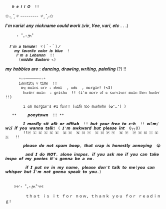        𝒉 𝒆 𝒍 𝒍 𝑶  !!        
  ✩*⢄⢁✧ --------- ✧⡈⡠*✩

𝑰'𝒎 𝒗𝒂𝒓𝒊𝒂! 𝒂𝒏𝒚 𝒏𝒊𝒄𝒌𝒏𝒂𝒎𝒆 𝒄𝒐𝒖𝒍𝒅 𝒘𝒐𝒓𝒌.(𝒗𝒊𝒗, 𝑽𝒆𝒆, 𝒗𝒂𝒓𝒊, 𝒆𝒕𝒄 . . .) 
         
         ⋆ ˚｡⋆౨ৎ˚ 

      𝑰'𝒎 𝒂 𝒇𝒆𝒎𝒂𝒍𝒆! ヾ(＾-＾)ノ
        𝒎𝒚 𝒇𝒂𝒗𝒐𝒓𝒊𝒕𝒆 𝒄𝒐𝒍𝒐𝒓 𝒊𝒔 𝒃𝒍𝒖𝒆  !
         𝑰'𝒎 𝒂 𝑳𝒆𝒃𝒂𝒏𝒐𝒏  !! 
          (𝒎𝒊𝒅𝒅𝒍𝒆 𝑬𝒂𝒔𝒕𝒆𝒓𝒏 ↖︎) 

 𝒎𝒚 𝒉𝒐𝒃𝒃𝒊𝒆𝒔 𝒂𝒓𝒆  : 𝒅𝒂𝒏𝒄𝒊𝒏𝒈, 𝒅𝒓𝒂𝒘𝒊𝒏𝒈, 𝒘𝒓𝒊𝒕𝒊𝒏𝒈, 𝒑𝒂𝒊𝒏𝒕𝒊𝒏𝒈 (?)  !! 
 
          ∘₊✧──────✧₊∘ 
          іძᥱᥒ𝗍і𝗍ᥡ ᥎ 𝗍іmᥱ  !! 
           mᥡ mᥲіᥒs ᥲrᥱ : ძᥱmі  , ᥲძᥲ  , mᥲrgіᥱ! (<3) 
            һᥙᥒ𝗍ᥱr mᥲіᥒ  : gᥱіsһᥲ  !! (і'm m᥆rᥱ ᥆𝖿 ᥲ sᥙr᥎і᥎᥆r mᥲіᥒ 𝗍һᥱᥒ һᥙᥒ𝗍ᥱr  !!) 

            і ᥲm mᥲrgіᥱ's #1 𝖿ᥲᥒ!! (ᥕі𝖿ᥱ 𝗍᥆᥆ mᥙᥱһᥱһᥱ (✿❛◡❛) ) 

       **     𝙥𝙤𝙣𝙮𝙩𝙤𝙬𝙣  !! **

            𝙄 𝙢𝙤𝙨𝙛𝙡𝙮 𝙨𝙞𝙩 𝙖𝙛𝙠 𝙤𝙧 𝙤𝙛𝙛𝙩𝙖𝙗  !! 𝙗𝙪𝙩 𝙮𝙤𝙪𝙧 𝙛𝙧𝙚𝙚 𝙩𝙤 𝙘+𝙝  !! 𝙬2𝙢/𝙬2𝙞 𝙞𝙛 𝙮𝙤𝙪 𝙬𝙖𝙣𝙣𝙖 𝙩𝙖𝙡𝙠! ( 𝙄'𝙢 𝙖𝙬𝙠𝙬𝙖𝙧𝙙 𝙗𝙪𝙩 𝙥𝙡𝙚𝙖𝙨𝙚 𝙞𝙣𝙩  Ó╭╮Ò) 
            !!🇵 🇱 🇪 🇦 🇸 🇪  🇩 🇴  🇳 🇴 🇹  🇨 🇴 🇵 🇾  🇲 🇾  🇵 🇴 🇳 🇮 🇪 🇸   !! 

            𝙥𝙡𝙚𝙖𝙨𝙚 𝙙𝙤 𝙣𝙤𝙩 𝙨𝙥𝙖𝙢 𝙗𝙤𝙤𝙥, 𝙩𝙝𝙖𝙩 𝙘𝙧𝙖𝙥 𝙞𝙨 𝙝𝙤𝙣𝙚𝙨𝙩𝙡𝙮 𝙖𝙣𝙣𝙤𝙮𝙞𝙣𝙜  😭

             𝙖𝙣𝙙 𝙄 𝙙𝙤 𝙉𝙊𝙏. 𝙖𝙡𝙤𝙣𝙚 𝙞𝙣𝙨𝙥𝙤𝙨. 𝙞𝙛 𝙮𝙤𝙪 𝙖𝙨𝙠 𝙢𝙚 𝙞𝙛 𝙮𝙤𝙪 𝙘𝙖𝙣 𝙩𝙖𝙠𝙚 𝙞𝙣𝙨𝙥𝙤 𝙤𝙛 𝙢𝙮 𝙥𝙤𝙣𝙞𝙚𝙨 𝙞𝙩'𝙨 𝙜𝙤𝙣𝙣𝙖 𝙗𝙚 𝙖 𝙣𝙤. 

             𝙞𝙛 𝙄 𝙥𝙪𝙩 𝙣𝙫 𝙞𝙣 𝙢𝙮 𝙣𝙖𝙢𝙚, 𝙥𝙡𝙚𝙖𝙨𝙚 𝙙𝙤𝙣'𝙩 𝙩𝙖𝙡𝙠 𝙩𝙤 𝙢𝙚(𝙮𝙤𝙪 𝙘𝙖𝙣 𝙬𝙝𝙞𝙨𝙥𝙚𝙧 𝙗𝙪𝙩 𝙄'𝙢 𝙣𝙤𝙩 𝙜𝙤𝙣𝙣𝙖 𝙨𝙥𝙚𝙖𝙠 𝙩𝙤 𝙮𝙤𝙪.) 


        ༻⋆ ˚｡⋆౨ৎ˚༺
             ｔｈａｔ ｉｓ ｉｔ ｆｏｒ ｎｏｗ, ｔｈａｎｋ ｙｏｕ ｆｏｒ ｒｅａｄｉｎｇ! 
            
